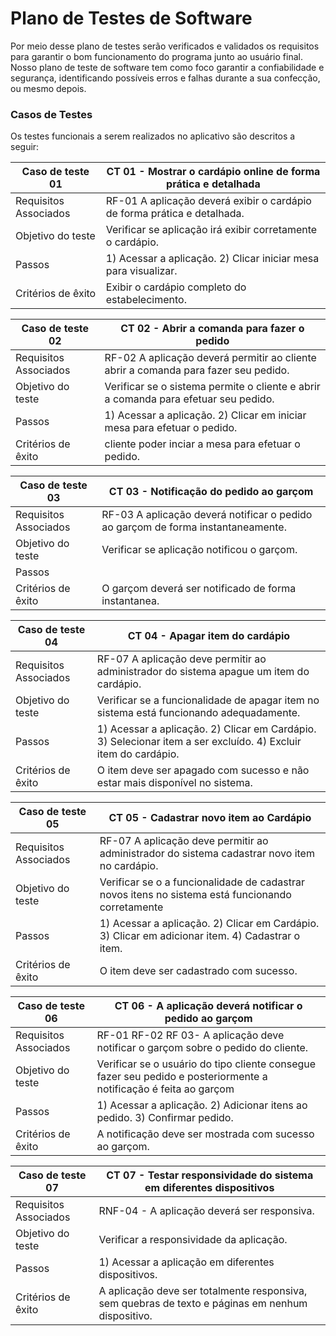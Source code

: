 # Plano de Testes de Software


Por meio desse plano de testes serão verificados e validados os requisitos para garantir o bom funcionamento do programa junto ao usuário final. Nosso plano de teste de software tem como foco garantir a confiabilidade e segurança, identificando possíveis erros e falhas durante a sua confecção, ou mesmo depois.
 
### Casos de Testes
Os testes funcionais a serem realizados no aplicativo são descritos a seguir:


|Caso de teste 01     | CT 01 - Mostrar o cardápio online de forma prática e detalhada|
|-------|-------------------------
|Requisitos Associados | 	 RF-01 A aplicação deverá exibir o cardápio de forma prática e detalhada.
|Objetivo do teste| Verificar se aplicação irá exibir corretamente o cardápio.|
|Passos |	1) Acessar a aplicação. 2) Clicar iniciar mesa para visualizar.  |
|Critérios de êxito| Exibir o cardápio completo do estabelecimento. |

|Caso de teste 02     | CT 02 - Abrir a comanda para fazer o pedido |
|-------|-------------------------
|Requisitos Associados | 	 RF-02 A aplicação deverá permitir ao cliente abrir a comanda para fazer seu pedido.
|Objetivo do teste|  Verificar se o sistema permite o cliente e abrir a comanda para efetuar seu pedido. |
|Passos |	1) Acessar a aplicação. 2) Clicar em iniciar mesa para efetuar o pedido. |
|Critérios de êxito| cliente poder inciar a mesa para efetuar o pedido. |

|Caso de teste 03     | CT 03 -  Notificação do pedido ao garçom |
|-------|-------------------------
|Requisitos Associados | 	 RF-03 A aplicação deverá notificar o pedido ao garçom de forma instantaneamente.
|Objetivo do teste| Verificar se aplicação notificou o garçom. |
|Passos |	 |
|Critérios de êxito| O garçom deverá ser notificado de forma instantanea. |

|Caso de teste 04     | CT 04 -  Apagar item do cardápio |
|-------|-------------------------
|Requisitos Associados | 	 RF-07 A aplicação deve permitir ao administrador do sistema apague um item do cardápio.
|Objetivo do teste| Verificar se a funcionalidade de apagar item no sistema está funcionando adequadamente.  |
|Passos |	1) Acessar a aplicação. 2) Clicar em Cardápio. 3) Selecionar item a ser excluído. 4) Excluir item do cardápio.|
|Critérios de êxito| O item deve ser apagado com sucesso e não estar mais disponível no sistema. |

|Caso de teste 05    | CT 05 -  Cadastrar novo item ao Cardápio|
|-------|-------------------------
|Requisitos Associados | 	 RF-07 A aplicação deve permitir ao administrador do sistema cadastrar novo item no cardápio.  |
|Objetivo do teste| Verificar se o a funcionalidade de cadastrar novos itens no sistema está funcionando corretamente |
|Passos |	1) Acessar a aplicação. 2) Clicar em Cardápio. 3) Clicar em adicionar item. 4) Cadastrar o item. 	 |
|Critérios de êxito| O item deve ser cadastrado com sucesso. |

|Caso de teste 06     | CT 06 -  A aplicação deverá notificar o pedido ao garçom |
|-------|-------------------------
|Requisitos Associados | 	 RF-01 RF-02 RF 03- A aplicação deve notificar o garçom sobre o pedido do cliente.
|Objetivo do teste| Verificar se o usuário do tipo cliente consegue fazer seu pedido e posteriormente a notificação é feita ao garçom|
|Passos |	1) Acessar a aplicação.	2) Adicionar itens ao pedido. 3) Confirmar pedido.|
|Critérios de êxito| A notificação deve ser mostrada com sucesso ao garçom. |

|Caso de teste 07    | CT 07 - Testar responsividade do sistema em diferentes dispositivos |
|-------|-------------------------
|Requisitos Associados | 	 RNF-04 - A aplicação deverá ser responsiva.
|Objetivo do teste| Verificar a responsividade da aplicação. |
|Passos |	1) Acessar a aplicação em diferentes dispositivos.|
|Critérios de êxito| A aplicação deve ser totalmente responsiva, sem quebras de texto e páginas em nenhum dispositivo. |


